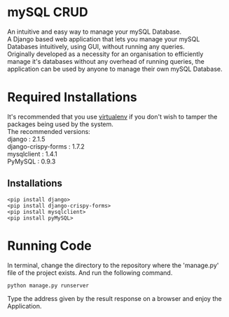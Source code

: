 # mySQL CRUD

An intuitive and easy way to manage your mySQL Database.\
A Django based web application that lets you manage your mySQL Databases intuitively, using GUI, without running any queries. \
Originally developed as a necessity for an organisation to efficiently manage it's databases without any overhead of running
queries, the application can be used by anyone to manage their own mySQL Database. 

# Required Installations
It's recommended that you use [virtualenv](https://docs.python-guide.org/dev/virtualenvs/) if you don't wish to tamper the
packages being used by the system.\
The recommended versions: \
django : 2.1.5 \
django-crispy-forms : 1.7.2 \
mysqlclient : 1.4.1 \
PyMySQL : 0.9.3 

## Installations 

`<pip install django>` \
`<pip install django-crispy-forms>` \
`<pip install mysqlclient>` \
`<pip install pyMySQL>`  

# Running Code
In terminal, change the directory to the repository where the 'manage.py' file of the project exists. And run the following
command.

`python manage.py runserver`

Type the address given by the result response on a browser and enjoy the Application.
